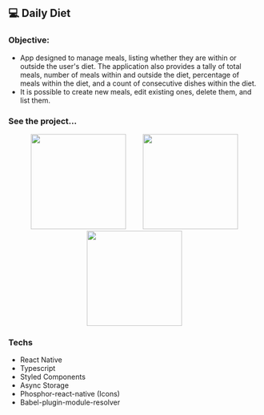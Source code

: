 ## 💻 Daily Diet 

### Objective:
- App designed to manage meals, listing whether they are within or outside the user's diet. The application also provides a tally of total meals, number of meals within and outside the diet, percentage of meals within the diet, and a count of consecutive dishes within the diet.
- It is possible to create new meals, edit existing ones, delete them, and list them.

### See the project...
<p align="center">
  <img src="./assets/turmas.png" width="190" hspace="15">
  <img src="./assets/nova.png" width="190" hspace="15">
  <img src="./assets/times.png" width="190" hspace="15">
</p>

### Techs
- React Native
- Typescript
- Styled Components
- Async Storage
- Phosphor-react-native (Icons)
- Babel-plugin-module-resolver